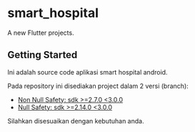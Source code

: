 # smart_hospital

A new Flutter projects.

## Getting Started

Ini adalah source code aplikasi smart hospital android.

Pada repository ini disediakan project dalam 2 versi (branch):

- [Non Null Safety: sdk >=2.7.0 <3.0.0](https://gitlab.com/smart-hospital-flutter/smart-hospital)
- [Null Safety: sdk >=2.14.0 <3.0.0](https://gitlab.com/smart-hospital-flutter/smart-hospital/-/tree/null-safety-ver)

Silahkan disesuaikan dengan kebutuhan anda.
